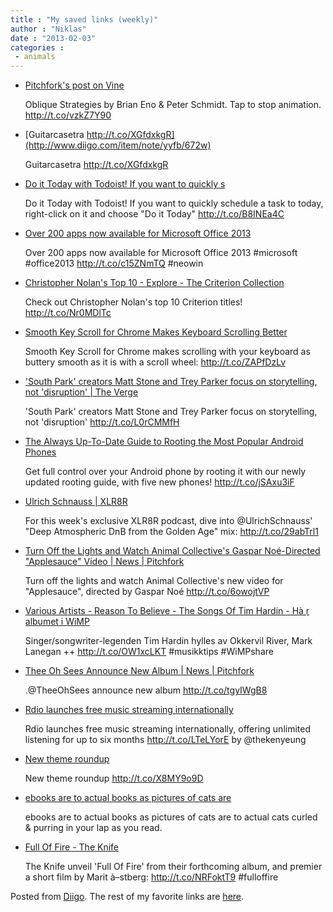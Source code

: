 ```yaml
---
title : "My saved links (weekly)"
author : "Niklas"
date : "2013-02-03"
categories : 
 - animals
---
```


- [Pitchfork's post on Vine](http://vine.co/v/bJFawjZEIZM)
    
    Oblique Strategies by Brian Eno & Peter Schmidt. Tap to stop animation. http://t.co/vzkZ7Y90
    
- [Guitarcasetra http://t.co/XGfdxkgR](http://www.diigo.com/item/note/yyfb/672w)
    
    Guitarcasetra http://t.co/XGfdxkgR
    
- [Do it Today with Todoist! If you want to quickly s](http://www.diigo.com/item/note/yyfb/xpo5)
    
    Do it Today with Todoist! If you want to quickly schedule a task to today, right-click on it and choose "Do it Today" http://t.co/B8INEa4C
    
- [Over 200 apps now available for Microsoft Office 2013](http://www.neowin.net/news/over-200-apps-now-available-for-microsoft-office-2013?utm_source=twitterfeed&utm_medium=twitter)
    
    Over 200 apps now available for Microsoft Office 2013 #microsoft #office2013 http://t.co/c15ZNmTQ #neowin
    
    
- [Christopher Nolan's Top 10 - Explore - The Criterion Collection](http://www.criterion.com/explore/191-christopher-nolan-s-top-10)
    
    Check out Christopher Nolan's top 10 Criterion titles! http://t.co/Nr0MDlTc
    
- [Smooth Key Scroll for Chrome Makes Keyboard Scrolling Better](http://lifehacker.com/5979872/smooth-key-scroll-for-chrome-makes-keyboard-scrolling-better?utm_campaign=socialflow_lifehacker_twitter&utm_source=lifehacker_twitter&utm_medium=socialflow)
    
    Smooth Key Scroll for Chrome makes scrolling with your keyboard as buttery smooth as it is with a scroll wheel: http://t.co/ZAPfDzLv
    
- ['South Park' creators Matt Stone and Trey Parker focus on storytelling, not 'disruption' | The Verge](http://www.theverge.com/2013/1/29/3928764/south-park-matt-stone-trey-parker-storytelling)
    
    'South Park' creators Matt Stone and Trey Parker focus on storytelling, not 'disruption' http://t.co/L0rCMMfH
    
- [The Always Up-To-Date Guide to Rooting the Most Popular Android Phones](http://lifehacker.com/5789397/the-always-up+to+date-guide-to-rooting-any-android-phone?utm_campaign=socialflow_lifehacker_twitter&utm_source=lifehacker_twitter&utm_medium=socialflow)
    
    Get full control over your Android phone by rooting it with our newly updated rooting guide, with five new phones! http://t.co/jSAxu3iF
    
- [Ulrich Schnauss | XLR8R](http://www.xlr8r.com/podcast/2013/01/ulrich-schnauss)
    
    For this week's exclusive XLR8R podcast, dive into @UlrichSchnauss' "Deep Atmospheric DnB from the Golden Age" mix: http://t.co/29abTrl1
    
- [Turn Off the Lights and Watch Animal Collective's Gaspar Noé-Directed "Applesauce" Video | News | Pitchfork](http://pitchfork.com/news/49342-turn-off-the-lights-and-watch-animal-collectives-gaspar-noe-directed-applesauce-video/)
    
    Turn off the lights and watch Animal Collective's new video for "Applesauce", directed by Gaspar Noé http://t.co/6owojtVP
    
- [Various Artists - Reason To Believe - The Songs Of Tim Hardin - Hà¸r albumet i WiMP](http://wimp.no/wweb/album/?album=18353550)
    
    Singer/songwriter-legenden Tim Hardin hylles av Okkervil River, Mark Lanegan ++ http://t.co/OW1xcLKT #musikktips #WiMPshare
    
    
- [Thee Oh Sees Announce New Album | News | Pitchfork](http://pitchfork.com/news/49337-thee-oh-sees-announce-new-album/)
    
    .@TheeOhSees announce new album http://t.co/tgyIWgB8
    
- [Rdio launches free music streaming internationally](http://t.co/LTeLYorE)
    
    Rdio launches free music streaming internationally, offering unlimited listening for up to six months http://t.co/LTeLYorE by @thekenyeung
    
- [New theme roundup](http://blogs.windows.com/windows/b/windowsexperience/archive/2013/01/28/new-theme-roundup.aspx?utm_source=twitterfeed&utm_medium=twitter)
    
    New theme roundup http://t.co/X8MY9o9D
    
- [ebooks are to actual books as pictures of cats are](http://www.diigo.com/item/note/yyfb/evwj)
    
    ebooks are to actual books as pictures of cats are to actual cats curled & purring in your lap as you read.
    
- [Full Of Fire - The Knife](http://theknife.net)
    
    The Knife unveil 'Full Of Fire' from their forthcoming album, and premier a short film by Marit à–stberg: http://t.co/NRFoktT9 #fulloffire
    
    

Posted from [Diigo](http://www.diigo.com). The rest of my favorite links are [here](http://www.diigo.com/user/npivic).
